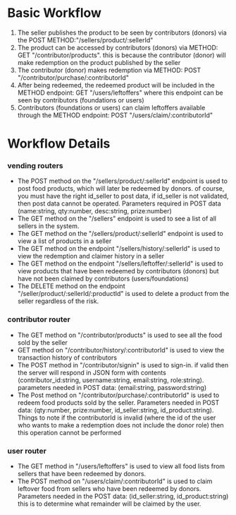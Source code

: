 # Basic Workflow
1. The seller publishes the product to be seen by contributors (donors) via the POST METHOD:"/sellers/product/:sellerId"
2. The product can be accessed by contributors (donors) via METHOD: GET "/contributor/products". this is because the contributor (donor) will make redemption on the product published by the seller
3. The contributor (donor) makes redemption via METHOD: POST "/contributor/purchase/:contributorId"
4. After being redeemed, the redeemed product will be included in the METHOD endpoint: GET "/users/leftoffers" where this endpoint can be seen by contributors (foundations or users)
5. Contributors (foundations or users) can claim leftoffers available through the METHOD endpoint: POST "/users/claim/:contributorId"

# Workflow Details
### vending routers
- The POST method on the "/sellers/product/:sellerId" endpoint is used to post food products, which will later be redeemed by donors. of course, you must have the right id_seller to post data, if id_seller is not validated, then post data cannot be operated. Parameters required in POST data (name:string, qty:number, desc:string, prize:number)
- The GET method on the "/sellers" endpoint is used to see a list of all sellers in the system.
- The GET method on the "/sellers/product/:sellerId" endpoint is used to view a list of products in a seller
- The GET method on the endpoint "/sellers/history/:sellerId" is used to view the redemption and claimer history in a seller
- The GET method on the endpoint "/sellers/leftoffer/:sellerId" is used to view products that have been redeemed by contributors (donors) but have not been claimed by contributors (users/foundations)
- The DELETE method on the endpoint "/seller/product/:sellerId/:productId" is used to delete a product from the seller regardless of the risk.

### contributor router
- The GET method on "/contributor/products" is used to see all the food sold by the seller
- GET method on "/contributor/history/:contributorId" is used to view the transaction history of contributors
- The POST method in "/contributor/signin" is used to sign-in. if valid then the server will respond in JSON form with contents (contributor_id:string, username:string, email:string, role:string). parameters needed in POST data: (email:string, password:string)
- The Post method on "/contributor/purchase/:contributorId" is used to redeem food products sold by the seller. Parameters needed in POST data: (qty:number, prize:number, id_seller:string, id_product:string). Things to note if the contributorId is invalid (where the id of the user who wants to make a redemption does not include the donor role) then this operation cannot be performed

### user router
- The GET method in "/users/leftoffers" is used to view all food lists from sellers that have been redeemed by donors.
- The POST method on "/users/claim/:contributorId" is used to claim leftover food from sellers who have been redeemed by donors. Parameters needed in the POST data: (id_seller:string, id_product:string) this is to determine what remainder will be claimed by the user.
